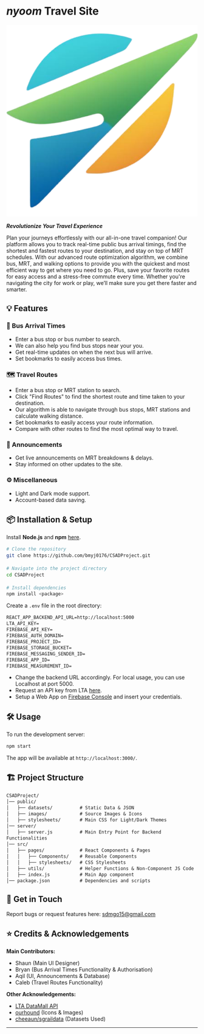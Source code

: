 # *nyoom* Travel Site

![nyoom](./public/images/nyoom_icon_small.png)

***Revolutionize Your Travel Experience***

Plan your journeys effortlessly with our all-in-one travel companion! Our platform allows you to track real-time public bus arrival timings, find the shortest and fastest routes to your destination, and stay on top of MRT schedules. With our advanced route optimization algorithm, we combine bus, MRT, and walking options to provide you with the quickest and most efficient way to get where you need to go. Plus, save your favorite routes for easy access and a stress-free commute every time. Whether you're navigating the city for work or play, we’ll make sure you get there faster and smarter.



## 💡 Features

### 🔎 Bus Arrival Times
- Enter a bus stop or bus number to search.
- We can also help you find bus stops near your you.
- Get real-time updates on when the next bus will arrive.
- Set bookmarks to easily access bus times.
### 🗺️ Travel Routes
- Enter a bus stop or MRT station to search.
- Click "Find Routes" to find the shortest route and time taken to your destination.
- Our algorithm is able to navigate through bus stops, MRT stations and calculate walking distance.
- Set bookmarks to easily access your route information.
- Compare with other routes to find the most optimal way to travel.
### 📢 Announcements
- Get live announcements on MRT breakdowns & delays.
- Stay informed on other updates to the site.
### ⚙️ Miscellaneous
- Light and Dark mode support.
- Account-based data saving.



## 📦 Installation & Setup

Install **Node.js** and **npm** [here](https://nodejs.org/en).

```bash
# Clone the repository
git clone https://github.com/bmyj0176/CSADProject.git

# Navigate into the project directory
cd CSADProject

# Install dependencies
npm install <package>
```

Create a `.env` file in the root directory:
```plaintext
REACT_APP_BACKEND_API_URL=http://localhost:5000
LTA_API_KEY=
FIREBASE_API_KEY=
FIREBASE_AUTH_DOMAIN=
FIREBASE_PROJECT_ID=
FIREBASE_STORAGE_BUCKET=
FIREBASE_MESSAGING_SENDER_ID=
FIREBASE_APP_ID=
FIREBASE_MEASUREMENT_ID=
```
- Change the backend URL accordingly. For local usage, you can use Localhost at port 5000.
- Request an API key from LTA [here](https://datamall.lta.gov.sg/content/datamall/en/request-for-api.html). 
- Setup a Web App on [Firebase Console](https://console.firebase.google.com) and insert your credentials.



## 🛠️ Usage

To run the development server:
```bash
npm start
```
The app will be available at `http://localhost:3000/`.



## 🏗️ Project Structure

```
CSADProject/
│── public/               
│   ├── datasets/          # Static Data & JSON
│   ├── images/            # Source Images & Icons
│   ├── stylesheets/       # Main CSS for Light/Dark Themes
│── server/
│   ├── server.js          # Main Entry Point for Backend Functionalities
│── src/
│   ├── pages/             # React Components & Pages
│   │   ├── Components/    # Reusable Components
│   │   ├── stylesheets/   # CSS Stylesheets
│   ├── utils/             # Helper Functions & Non-Component JS Code
│   ├── index.js           # Main App component
│── package.json           # Dependencies and scripts
```



## 📨 Get in Touch

Report bugs or request features here: [sdmgo15@gmail.com](mailto:sdmgo15@gmail.com)



## ⭐ Credits & Acknowledgements

**Main Contributors:**

- Shaun (Main UI Designer)
- Bryan (Bus Arrival Times Functionality & Authorisation)
- Aqil (UI, Announcements & Database)
- Caleb (Travel Routes Functionality)

**Other Acknowledgements:**

- [LTA DataMall API](https://datamall.lta.gov.sg/content/datamall/en.html)
- [ourhound](https://ourhound.com/transportations-tips-travelling-around-Singapore) (Icons & Images) 
- [cheeaun/sgraildata](https://github.com/cheeaun/sgraildata) (Datasets Used)



---


